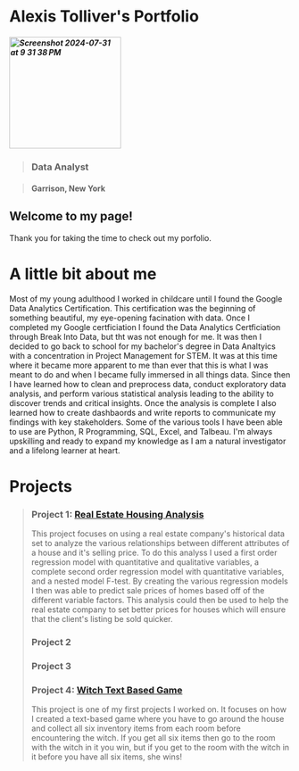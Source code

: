 # Alexis Tolliver's Portfolio
##### <img width="200" alt="Screenshot 2024-07-31 at 9 31 38 PM" src="https://github.com/user-attachments/assets/2aca681b-f275-4c67-b673-951efdd7a442">



>
> ### Data Analyst
> 

>
> #### Garrison, New York
> 





## Welcome to my page!

Thank you for taking the time to check out my porfolio.





# A little bit about me

Most of my young adulthood I worked in childcare until I found the Google Data Analytics Certification. This certification was the beginning of something beautiful, my eye-opening facination with data. Once I completed my Google certficiation I found the Data Analytics Certficiation through Break Into Data, but tht was not enough for me. It was then I decided to go back to school for my bachelor's degree in Data Analtyics with a concentration in Project Management for STEM. It was at this time where it became more apparent to me than ever that this is what I was meant to do and when I became fully immersed in all things data. Since then I have learned how to clean and preprocess data, conduct exploratory data analysis, and perform various statistical analysis leading to the ability to discover trends and critical insights. Once the analysis is complete I also learned how to create dashbaords and write reports to communicate my findings with key stakeholders. Some of the various tools I have been able to use are Python, R Programming, SQL, Excel, and Talbeau. I'm always upskilling and ready to expand my knowledge as I am a natural investigator and a lifelong learner at heart.


# Projects

> ### Project 1: [Real Estate Housing Analysis](Project1/RealEstate.md)
> This project focuses on using a real estate company's historical data set to analyze the various relationships between different attributes of a house and it's selling price. To do this analyss I used a first order regression model with quantitative and qualitative variables, a complete second order regression model with quantitative variables, and a nested model F-test. By creating the various regression models I then was able to predict sale prices of homes based off of the different variable factors. This analysis could then be used to help the real estate company to set better prices for houses which will ensure that the client's listing be sold quicker.
>
> 
> ### Project 2
> 
> ### Project 3
>
> ### Project 4: [Witch Text Based Game](Project4/Witch.md)
> This project is one of my first projects I worked on. It focuses on how I created a text-based game where you have to go around the house and collect all six inventory items from each room before encountering the witch. If you get all six items then go to the room with the witch in it you win, but if you get to the room with the witch in it before you have all six items, she wins!

